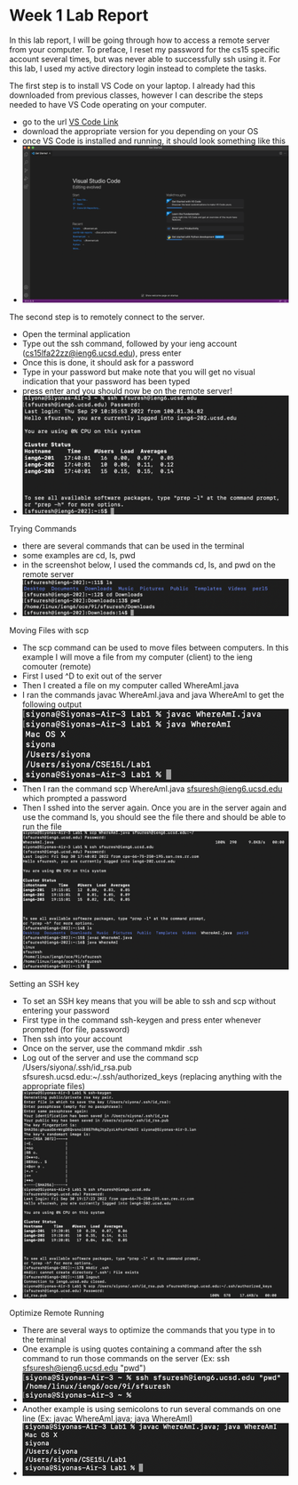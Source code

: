 # Week 1 Lab Report 

In this lab report, I will be going through how to access a remote server from your computer. To preface, I reset my password for the cs15 specific account several times, but was never able to successfully ssh using it. For this lab, I used my active directory login instead to complete the tasks. 

The first step is to install VS Code on your laptop. I already had this downloaded from previous classes, however I can describe the steps needed to have VS Code operating on your computer. 
- go to the url [VS Code Link](https://code.visualstudio.com/)
- download the appropriate version for you depending on your OS
- once VS Code is installed and running, it should look something like this 
- ![](VSCode.png)


The second step is to remotely connect to the server. 
- Open the terminal application
- Type out the ssh command, followed by your ieng account (cs15lfa22zz@ieng6.ucsd.edu), press enter
- Once this is done, it should ask for a password 
- Type in your password but make note that you will get no visual indication that your password has been typed
- press enter and you should now be on the remote server!
- ![SSH](SSH.png)

Trying Commands
- there are several commands that can be used in the terminal
- some examples are cd, ls, pwd
- in the screenshot below, I used the commands cd, ls, and pwd on the remote server
- ![Commands](Commands.png)

Moving Files with scp
- The scp command can be used to move files between computers. In this example I will move a file from my computer (client) to the ieng comouter (remote)
- First I used ^D to exit out of the server 
- Then I created a file on my computer called WhereAmI.java 
-  I ran the commands javac WhereAmI.java and java WhereAmI to get the following output
- ![WhereAmIClient](WhereAmIClient.png)
- Then I ran the command scp WhereAmI.java sfsuresh@ieng6.ucsd.edu which prompted a password
- Then I sshed into the server again. Once you are in the server again and use the command ls, you should see the file there and should be able to run the file
- ![WhereAmIServer](WhereAmIServer.png)

Setting an SSH key
- To set an SSH key means that you will be able to ssh and scp without entering your password
- First type in the command ssh-keygen and press enter whenever prompted (for file, password)
- Then ssh into your account 
- Once on the server, use the command mkdir .ssh
- Log out of the server and use the command scp /Users/siyona/.ssh/id_rsa.pub sfsuresh.ucsd.edu:~/.ssh/authorized_keys (replacing anything with the appropriate files)
- ![SSH Key](SSHKey.png)

Optimize Remote Running
- There are several ways to optimize the commands that you type in to the terminal
- One example is using quotes containing a command after the ssh command to run those commands on the server (Ex: ssh sfsuresh@ieng6.ucsd.edu "pwd")
- ![](Optimize1.png)
- Another example is using semicolons to run several commands on one line (Ex: javac WhereAmI.java; java WhereAmI)
- ![](Optimize2.png)